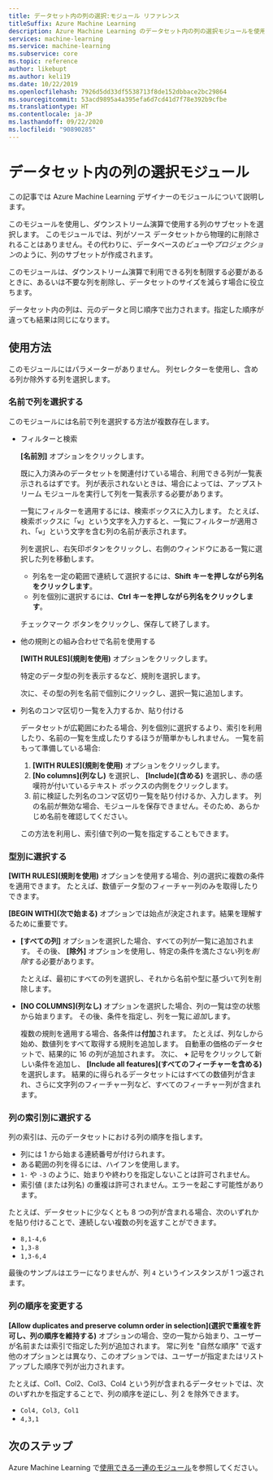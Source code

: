 ```yaml
---
title: データセット内の列の選択:モジュール リファレンス
titleSuffix: Azure Machine Learning
description: Azure Machine Learning のデータセット内の列の選択モジュールを使用し、ダウンストリーム演算で使用する列のサブセットを選択する方法を学習します。
services: machine-learning
ms.service: machine-learning
ms.subservice: core
ms.topic: reference
author: likebupt
ms.author: keli19
ms.date: 10/22/2019
ms.openlocfilehash: 7926d5dd33df5538713f8de152dbbace2bc29864
ms.sourcegitcommit: 53acd9895a4a395efa6d7cd41d7f78e392b9cfbe
ms.translationtype: HT
ms.contentlocale: ja-JP
ms.lasthandoff: 09/22/2020
ms.locfileid: "90890285"
---
```

# <a name="select-columns-in-dataset-module"></a>データセット内の列の選択モジュール

この記事では Azure Machine Learning デザイナーのモジュールについて説明します。

このモジュールを使用し、ダウンストリーム演算で使用する列のサブセットを選択します。 このモジュールでは、列がソース データセットから物理的に削除されることはありません。その代わりに、データベースの*ビュー*や*プロジェクション*のように、列のサブセットが作成されます。

このモジュールは、ダウンストリーム演算で利用できる列を制限する必要があるときに、あるいは不要な列を削除し、データセットのサイズを減らす場合に役立ちます。

データセット内の列は、元のデータと同じ順序で出力されます。指定した順序が違っても結果は同じになります。

## <a name="how-to-use"></a>使用方法

このモジュールにはパラメーターがありません。 列セレクターを使用し、含める列か除外する列を選択します。

### <a name="choose-columns-by-name"></a>名前で列を選択する

このモジュールには名前で列を選択する方法が複数存在します。 

+ フィルターと検索

    **[名前別]** オプションをクリックします。

    既に入力済みのデータセットを関連付けている場合、利用できる列が一覧表示されるはずです。 列が表示されないときは、場合によっては、アップストリーム モジュールを実行して列を一覧表示する必要があります。

    一覧にフィルターを適用するには、検索ボックスに入力します。 たとえば、検索ボックスに「`w`」という文字を入力すると、一覧にフィルターが適用され、「`w`」という文字を含む列の名前が表示されます。

    列を選択し、右矢印ボタンをクリックし、右側のウィンドウにある一覧に選択した列を移動します。

    + 列名を一定の範囲で連続して選択するには、**Shift キーを押しながら列名をクリックします**。
    + 列を個別に選択するには、**Ctrl キーを押しながら列名をクリックします**。

    チェックマーク ボタンをクリックし、保存して終了します。

+ 他の規則との組み合わせで名前を使用する

    **[WITH RULES]\(規則を使用\)** オプションをクリックします。
    
    特定のデータ型の列を表示するなど、規則を選択します。

    次に、その型の列を名前で個別にクリックし、選択一覧に追加します。

+ 列名のコンマ区切り一覧を入力するか、貼り付ける

    データセットが広範囲にわたる場合、列を個別に選択するより、索引を利用したり、名前の一覧を生成したりするほうが簡単かもしれません。 一覧を前もって準備している場合:

    1. **[WITH RULES]\(規則を使用\)** オプションをクリックします。 
    2. **[No columns]\(列なし\)** を選択し、 **[Include]\(含める\)** を選択し、赤の感嘆符が付いているテキスト ボックスの内側をクリックします。 
    3. 前に検証した列名のコンマ区切り一覧を貼り付けるか、入力します。 列の名前が無効な場合、モジュールを保存できません。そのため、あらかじめ名前を確認してください。
    
    この方法を利用し、索引値で列の一覧を指定することもできます。 

### <a name="choose-by-type"></a>型別に選択する

**[WITH RULES]\(規則を使用\)** オプションを使用する場合、列の選択に複数の条件を適用できます。 たとえば、数値データ型のフィーチャー列のみを取得したりできます。

**[BEGIN WITH]\(次で始まる\)** オプションでは始点が決定されます。結果を理解するために重要です。 

+ **[すべての列]** オプションを選択した場合、すべての列が一覧に追加されます。 その後、 **[除外]** オプションを使用し、特定の条件を満たさない列を*削除*する必要があります。 

    たとえば、最初にすべての列を選択し、それから名前や型に基づいて列を削除します。

+ **[NO COLUMNS]\(列なし\)** オプションを選択した場合、列の一覧は空の状態から始まります。 その後、条件を指定し、列を一覧に*追加*します。 

    複数の規則を適用する場合、各条件は**付加**されます。 たとえば、列なしから始め、数値列をすべて取得する規則を追加します。 自動車の価格のデータセットで、結果的に 16 の列が追加されます。 次に、 **+** 記号をクリックして新しい条件を追加し、 **[Include all features]\(すべてのフィーチャーを含める\)** を選択します。 結果的に得られるデータセットにはすべての数値列が含まれ、さらに文字列のフィーチャー列など、すべてのフィーチャー列が含まれます。

### <a name="choose-by-column-index"></a>列の索引別に選択する

列の索引は、元のデータセットにおける列の順序を指します。

+ 列には 1 から始まる連続番号が付けられます。  
+ ある範囲の列を得るには、ハイフンを使用します。 
+ `1-` や `-3` のように、始まりや終わりを指定しないことは許可されません。
+ 索引値 (または列名) の重複は許可されません。エラーを起こす可能性があります。

たとえば、データセットに少なくとも 8 つの列が含まれる場合、次のいずれかを貼り付けることで、連続しない複数の列を返すことができます。 

+ `8,1-4,6`
+ `1,3-8`
+ `1,3-6,4` 

最後のサンプルはエラーになりませんが、列 `4` というインスタンスが 1 つ返されます。



### <a name="change-order-of-columns"></a>列の順序を変更する

**[Allow duplicates and preserve column order in selection]\(選択で重複を許可し、列の順序を維持する\)** オプションの場合、空の一覧から始まり、ユーザーが名前または索引で指定した列が追加されます。 常に列を "自然な順序" で返す他のオプションとは異なり、このオプションでは、ユーザーが指定またはリストアップした順序で列が出力されます。 

たとえば、Col1、Col2、Col3、Col4 という列が含まれるデータセットでは、次のいずれかを指定することで、列の順序を逆にし、列 2 を除外できます。

+ `Col4, Col3, Col1`
+ `4,3,1`


## <a name="next-steps"></a>次のステップ

Azure Machine Learning で[使用できる一連のモジュール](module-reference.md)を参照してください。 